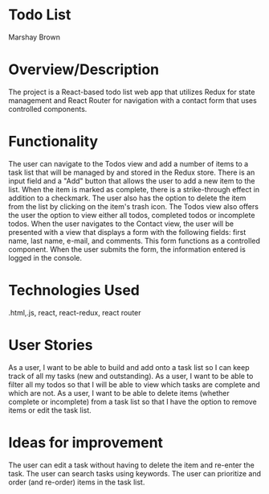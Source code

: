 # Todo List
Marshay Brown

# Overview/Description

The project is a React-based todo list web app that utilizes Redux for state management and React Router for navigation with a contact form that uses controlled components.

# Functionality

The user can navigate to the Todos view and add a number of items to a task list that will be managed by and stored in the Redux store. There is an input field and a "Add" button that allows the user to add a new item to the list. When the item is marked as complete, there is a strike-through effect in addition to a checkmark. The user also has the option to delete the item from the list by clicking on the item's trash icon. The Todos view also offers the user the option to view either all todos, completed todos or incomplete todos. When the user navigates to the Contact view, the user will be presented with a view that displays a form with the following fields: first name, last name, e-mail, and comments. This form functions as a controlled component. When the user submits the form, the information entered is logged in the console.  

# Technologies Used

.html,.js, react, react-redux, react router

# User Stories

As a user, I want to be able to build and add onto a task list so I can keep track of all my tasks (new and outstanding). 
As a user, I want to be able to filter all my todos so that I will be able to view which tasks are complete and which are not. 
As a user, I want to be able to delete items (whether complete or incomplete) from a task list so that I have the option to remove items or edit the task list.

# Ideas for improvement

The user can edit a task without having to delete the item and re-enter the task. The user can search tasks using keywords. The user can prioritize and order (and re-order) items in the task list.
